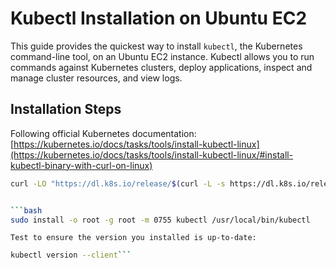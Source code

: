 # Kubectl Installation on Ubuntu EC2

This guide provides the quickest way to install `kubectl`, the Kubernetes command-line tool, on an Ubuntu EC2 instance. Kubectl allows you to run commands against Kubernetes clusters, deploy applications, inspect and manage cluster resources, and view logs.

## Installation Steps
Following official Kubernetes documentation:  
[https://kubernetes.io/docs/tasks/tools/install-kubectl-linux](https://kubernetes.io/docs/tasks/tools/install-kubectl-linux/#install-kubectl-binary-with-curl-on-linux)

```bash
curl -LO "https://dl.k8s.io/release/$(curl -L -s https://dl.k8s.io/release/stable.txt)/bin/linux/amd64/kubectl"
```

```bash

```bash
sudo install -o root -g root -m 0755 kubectl /usr/local/bin/kubectl
```
```Test to ensure the version you installed is up-to-date:```
```bash
kubectl version --client```
